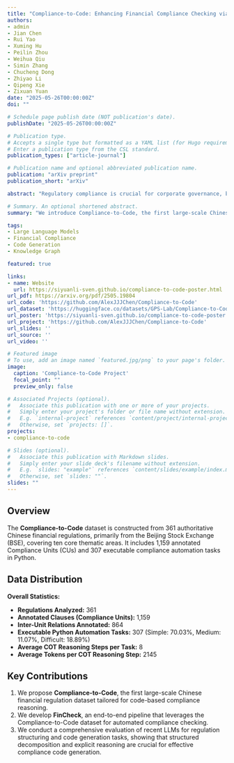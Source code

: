 ```yaml
---
title: "Compliance-to-Code: Enhancing Financial Compliance Checking via Code Generation"
authors:
- admin
- Jian Chen
- Rui Yao
- Xuming Hu
- Peilin Zhou
- Weihua Qiu
- Simin Zhang
- Chucheng Dong
- Zhiyao Li
- Qipeng Xie
- Zixuan Yuan
date: "2025-05-26T00:00:00Z"
doi: ""

# Schedule page publish date (NOT publication's date).
publishDate: "2025-05-26T00:00:00Z"

# Publication type.
# Accepts a single type but formatted as a YAML list (for Hugo requirements).
# Enter a publication type from the CSL standard.
publication_types: ["article-journal"]

# Publication name and optional abbreviated publication name.
publication: "arXiv preprint"
publication_short: "arXiv"

abstract: "Regulatory compliance is crucial for corporate governance, but financial regulations are often intricate and challenging to interpret. While Large Language Models (LLMs) show promise in automating the conversion of regulatory text to compliance logic, they face limitations with Chinese financial regulations, including incomplete domain knowledge and insufficient reasoning. To address this, we introduce Compliance-to-Code, the first large-scale Chinese dataset for financial regulatory compliance. It contains 1,159 annotated clauses from 361 regulations, structured into logical elements with Python code mappings and detailed reasoning. We also present FinCheck, a pipeline for regulation structuring, code generation, and report generation, demonstrating the dataset's utility."

# Summary. An optional shortened abstract.
summary: "We introduce Compliance-to-Code, the first large-scale Chinese dataset for financial regulatory compliance, with 1,159 annotated clauses from 361 regulations and a pipeline for automated compliance checking."

tags:
- Large Language Models
- Financial Compliance
- Code Generation
- Knowledge Graph

featured: true

links:
- name: Website
  url: https://siyuanli-sven.github.io/compliance-to-code-poster.html
url_pdf: https://arxiv.org/pdf/2505.19804
url_code: 'https://github.com/AlexJJJChen/Compliance-to-Code'
url_dataset: 'https://huggingface.co/datasets/GPS-Lab/Compliance-to-Code'
url_poster: 'https://siyuanli-sven.github.io/compliance-to-code-poster.html'
url_project: 'https://github.com/AlexJJJChen/Compliance-to-Code'
url_slides: ''
url_source: ''
url_video: ''

# Featured image
# To use, add an image named `featured.jpg/png` to your page's folder. 
image:
  caption: 'Compliance-to-Code Project'
  focal_point: ""
  preview_only: false

# Associated Projects (optional).
#   Associate this publication with one or more of your projects.
#   Simply enter your project's folder or file name without extension.
#   E.g. `internal-project` references `content/project/internal-project/index.md`.
#   Otherwise, set `projects: []`.
projects:
- compliance-to-code

# Slides (optional).
#   Associate this publication with Markdown slides.
#   Simply enter your slide deck's filename without extension.
#   E.g. `slides: "example"` references `content/slides/example/index.md`.
#   Otherwise, set `slides: ""`.
slides: ""
---
```


## Overview

The **Compliance-to-Code** dataset is constructed from 361 authoritative Chinese financial regulations, primarily from the Beijing Stock Exchange (BSE), covering ten core thematic areas. It includes 1,159 annotated Compliance Units (CUs) and 307 executable compliance automation tasks in Python.

## Data Distribution

**Overall Statistics:**
- **Regulations Analyzed:** 361
- **Annotated Clauses (Compliance Units):** 1,159
- **Inter-Unit Relations Annotated:** 864
- **Executable Python Automation Tasks:** 307 (Simple: 70.03%, Medium: 11.07%, Difficult: 18.89%)
- **Average COT Reasoning Steps per Task:** 8
- **Average Tokens per COT Reasoning Step:** 2145

## Key Contributions

1. We propose **Compliance-to-Code**, the first large-scale Chinese financial regulation dataset tailored for code-based compliance reasoning.
2. We develop **FinCheck**, an end-to-end pipeline that leverages the Compliance-to-Code dataset for automated compliance checking.
3. We conduct a comprehensive evaluation of recent LLMs for regulation structuring and code generation tasks, showing that structured decomposition and explicit reasoning are crucial for effective compliance code generation. 